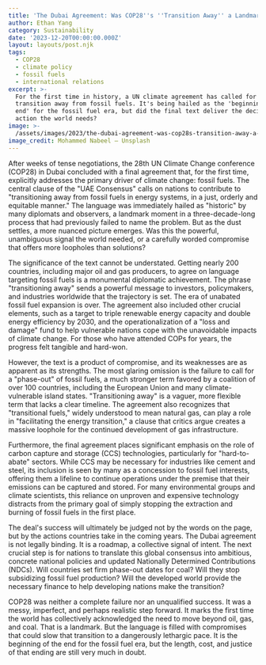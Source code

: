 ```yaml
---
title: 'The Dubai Agreement: Was COP28''s ''Transition Away'' a Landmark or a Letdown?'
author: Ethan Yang
category: Sustainability
date: '2023-12-20T00:00:00.000Z'
layout: layouts/post.njk
tags:
  - COP28
  - climate policy
  - fossil fuels
  - international relations
excerpt: >-
  For the first time in history, a UN climate agreement has called for a
  transition away from fossil fuels. It's being hailed as the 'beginning of the
  end' for the fossil fuel era, but did the final text deliver the decisive
  action the world needs?
image: >-
  /assets/images/2023/the-dubai-agreement-was-cop28s-transition-away-a-landmark-or-a-letdown.jpg
image_credit: Mohammed Nabeel — Unsplash
---
```


After weeks of tense negotiations, the 28th UN Climate Change conference (COP28) in Dubai concluded with a final agreement that, for the first time, explicitly addresses the primary driver of climate change: fossil fuels. The central clause of the "UAE Consensus" calls on nations to contribute to "transitioning away from fossil fuels in energy systems, in a just, orderly and equitable manner." The language was immediately hailed as "historic" by many diplomats and observers, a landmark moment in a three-decade-long process that had previously failed to name the problem. But as the dust settles, a more nuanced picture emerges. Was this the powerful, unambiguous signal the world needed, or a carefully worded compromise that offers more loopholes than solutions?

The significance of the text cannot be understated. Getting nearly 200 countries, including major oil and gas producers, to agree on language targeting fossil fuels is a monumental diplomatic achievement. The phrase "transitioning away" sends a powerful message to investors, policymakers, and industries worldwide that the trajectory is set. The era of unabated fossil fuel expansion is over. The agreement also included other crucial elements, such as a target to triple renewable energy capacity and double energy efficiency by 2030, and the operationalization of a "loss and damage" fund to help vulnerable nations cope with the unavoidable impacts of climate change. For those who have attended COPs for years, the progress felt tangible and hard-won.

However, the text is a product of compromise, and its weaknesses are as apparent as its strengths. The most glaring omission is the failure to call for a "phase-out" of fossil fuels, a much stronger term favored by a coalition of over 100 countries, including the European Union and many climate-vulnerable island states. "Transitioning away" is a vaguer, more flexible term that lacks a clear timeline. The agreement also recognizes that "transitional fuels," widely understood to mean natural gas, can play a role in "facilitating the energy transition," a clause that critics argue creates a massive loophole for the continued development of gas infrastructure.

Furthermore, the final agreement places significant emphasis on the role of carbon capture and storage (CCS) technologies, particularly for "hard-to-abate" sectors. While CCS may be necessary for industries like cement and steel, its inclusion is seen by many as a concession to fossil fuel interests, offering them a lifeline to continue operations under the premise that their emissions can be captured and stored. For many environmental groups and climate scientists, this reliance on unproven and expensive technology distracts from the primary goal of simply stopping the extraction and burning of fossil fuels in the first place.

The deal's success will ultimately be judged not by the words on the page, but by the actions countries take in the coming years. The Dubai agreement is not legally binding. It is a roadmap, a collective signal of intent. The next crucial step is for nations to translate this global consensus into ambitious, concrete national policies and updated Nationally Determined Contributions (NDCs). Will countries set firm phase-out dates for coal? Will they stop subsidizing fossil fuel production? Will the developed world provide the necessary finance to help developing nations make the transition?

COP28 was neither a complete failure nor an unqualified success. It was a messy, imperfect, and perhaps realistic step forward. It marks the first time the world has collectively acknowledged the need to move beyond oil, gas, and coal. That is a landmark. But the language is filled with compromises that could slow that transition to a dangerously lethargic pace. It is the beginning of the end for the fossil fuel era, but the length, cost, and justice of that ending are still very much in doubt.
